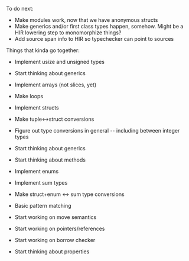 To do next:

 * Make modules work, now that we have anonymous structs
 * Make generics and/or first class types happen, somehow.  Might be a
   HIR lowering step to monomorphize things?
 * Add source span info to HIR so typechecker can point to sources


Things that kinda go together:

 * Implement usize and unsigned types
 * Start thinking about generics
 * Implement arrays (not slices, yet)
 * Make loops

 * Implement structs
 * Make tuple<->struct conversions
 * Figure out type conversions in general -- including between integer
   types
 * Start thinking about generics
 * Start thinking about methods

 * Implement enums
 * Implement sum types
 * Make struct+enum <-> sum type conversions
 * Basic pattern matching

 * Start working on move semantics
 * Start working on pointers/references
 * Start working on borrow checker
 * Start thinking about properties
